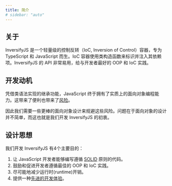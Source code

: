 ```yaml
---
title: 简介
# sidebar: "auto"
---
```


<febeacon />

## 关于

InversifyJS 是一个轻量级的控制反转（IoC, Inversion of Control）容器，专为 TypeScript 和 JavaScript 而生。IoC 容器使用类构造函数来标识并注入其依赖项。InversifyJS 的 API 非常易用，给与开发者最好的 OOP 和 IoC 实践。

## 开发动机

凭借类语法实现的继承功能，JavaScript 终于拥有了实质上的面向对象编程能力。这带来了便利也带来了[风险](https://medium.com/@dan_abramov/how-to-use-classes-and-sleep-at-night-9af8de78ccb4)。

因此我们需要一些更棒的面向对象设计来规避这些风险。问题在于面向对象的设计并不简单，而这也就是我们开发 InversifyJS 的初衷。

## 设计思想

我们开发 InversifyJS 有4个主要目的：

1. 让 JavaScript 开发者能够编写遵循 [SOLID](https://www.zhihu.com/question/65856050/answer/302261732) 原则的代码。
2. 鼓励和促进开发者遵循最佳的 OOP 和 IoC 实践。
3. 尽可能地减少运行时(runtime)开销。
4. 提供一种[先进的开发体验](https://github.com/inversify/InversifyJS/blob/master/wiki/ecosystem.md)。




